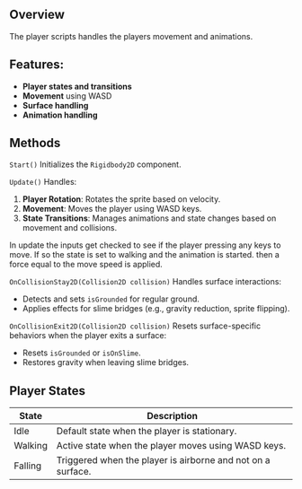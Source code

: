 ## Overview
The player scripts handles the players movement and animations.
## Features:
- **Player states and transitions**
- **Movement** using WASD
- **Surface handling**
- **Animation handling**
## Methods
`Start()`
Initializes the `Rigidbody2D` component.

`Update()`
Handles:
1. **Player Rotation**: Rotates the sprite based on velocity.
2. **Movement**: Moves the player using WASD keys.
3. **State Transitions**: Manages animations and state changes based on movement and collisions.

In update the inputs get checked to see if the player pressing any keys to move. If so the state is set to walking and the animation is started. then a force equal to the move speed is applied.

`OnCollisionStay2D(Collision2D collision)`
Handles surface interactions:
- Detects and sets `isGrounded` for regular ground.
- Applies effects for slime bridges (e.g., gravity reduction, sprite flipping).

`OnCollisionExit2D(Collision2D collision)`
Resets surface-specific behaviors when the player exits a surface:
- Resets `isGrounded` or `isOnSlime`.
- Restores gravity when leaving slime bridges.

## Player States

|State|Description|
|---|---|
|Idle|Default state when the player is stationary.|
|Walking|Active state when the player moves using WASD keys.|
|Falling|Triggered when the player is airborne and not on a surface.|